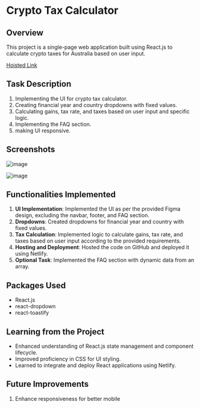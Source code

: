 # Crypto Tax Calculator

## Overview
This project is a single-page web application built using React.js to calculate crypto taxes for Australia based on user input. 

[Hoisted Link](https://crypto-tax-calculator-gold.vercel.app/)

## Task Description
1. Implementing the UI for crypto tax calculator.
2. Creating financial year and country dropdowns with fixed values.
3. Calculating gains, tax rate, and taxes based on user input and specific logic.
4. Implementing the FAQ section.
5. making UI responsive.

## Screenshots

![image](https://github.com/manasa8910/crypto-tax-calculator/assets/67619299/ee2b72e8-499e-4f6e-9ff7-6543f6965af1)

![image](https://github.com/manasa8910/crypto-tax-calculator/assets/67619299/da2223a5-477a-4c96-9bcd-9815f379f911)

## Functionalities Implemented
1. **UI Implementation**: Implemented the UI as per the provided Figma design, excluding the navbar, footer, and FAQ section.
2. **Dropdowns**: Created dropdowns for financial year and country with fixed values.
3. **Tax Calculation**: Implemented logic to calculate gains, tax rate, and taxes based on user input according to the provided requirements.
4. **Hosting and Deployment**: Hosted the code on GitHub and deployed it using Netlify.
5. **Optional Task**: Implemented the FAQ section with dynamic data from an array.

## Packages Used
- React.js
- react-dropdown
- react-toastify

## Learning from the Project
- Enhanced understanding of React.js state management and component lifecycle.
- Improved proficiency in CSS for UI styling.
- Learned to integrate and deploy React applications using Netlify.

## Future Improvements
1. Enhance responsiveness for better mobile

